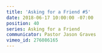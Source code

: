```yaml
---
title: 'Asking for a Friend #5'
date: 2018-06-17 10:00:00 -07:00
position: 40
series: Asking for a Friend
communicator: Pastor Jason Graves
vimeo_id: 276086165
---
```


